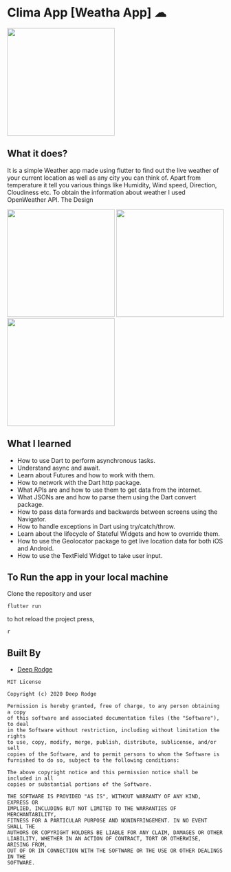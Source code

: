 # Clima App [Weatha App] ☁

<a href="https://play.google.com/store/apps/details?id=co.deeprodge.weatha">
<img src="https://upload.wikimedia.org/wikipedia/commons/thumb/7/78/Google_Play_Store_badge_EN.svg/1280px-Google_Play_Store_badge_EN.svg.png" width="250"></a>

## What it does?
It is a simple Weather app made using flutter to find out the live weather of your current location as well as any city you can think of. Apart from temperature it tell you various things like Humidity, Wind speed, Direction, Cloudiness etc. To obtain the information about weather I used OpenWeather API.
The Design 

<img src="https://i.imgur.com/xygzHKZ.png" width="250">    <img src="https://i.imgur.com/9WNZSsh.png" width="250">    <img src="https://i.imgur.com/L3ZIWTG.png" width="250"> 

## What I learned

- How to use Dart to perform asynchronous tasks.
- Understand async and await.
- Learn about Futures and how to work with them.
- How to network with the Dart http package.
- What APIs are and how to use them to get data from the internet.
- What JSONs are and how to parse them using the Dart convert package.
- How to pass data forwards and backwards between screens using the Navigator.
- How to handle exceptions in Dart using try/catch/throw.
- Learn about the lifecycle of Stateful Widgets and how to override them.
- How to use the Geolocator package to get live location data for both iOS and Android.
- How to use the TextField Widget to take user input.

## To Run the app in your local machine
Clone the repository and user
```
flutter run
```

to hot reload the project press,
```
r
```
## Built By
- [Deep Rodge](https://github.com/deeprodge)
```
MIT License

Copyright (c) 2020 Deep Rodge

Permission is hereby granted, free of charge, to any person obtaining a copy
of this software and associated documentation files (the "Software"), to deal
in the Software without restriction, including without limitation the rights
to use, copy, modify, merge, publish, distribute, sublicense, and/or sell
copies of the Software, and to permit persons to whom the Software is
furnished to do so, subject to the following conditions:

The above copyright notice and this permission notice shall be included in all
copies or substantial portions of the Software.

THE SOFTWARE IS PROVIDED "AS IS", WITHOUT WARRANTY OF ANY KIND, EXPRESS OR
IMPLIED, INCLUDING BUT NOT LIMITED TO THE WARRANTIES OF MERCHANTABILITY,
FITNESS FOR A PARTICULAR PURPOSE AND NONINFRINGEMENT. IN NO EVENT SHALL THE
AUTHORS OR COPYRIGHT HOLDERS BE LIABLE FOR ANY CLAIM, DAMAGES OR OTHER
LIABILITY, WHETHER IN AN ACTION OF CONTRACT, TORT OR OTHERWISE, ARISING FROM,
OUT OF OR IN CONNECTION WITH THE SOFTWARE OR THE USE OR OTHER DEALINGS IN THE
SOFTWARE.
```


